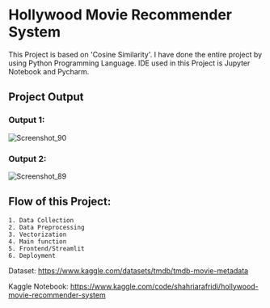 # Hollywood Movie Recommender System

This Project is based on 'Cosine Similarity'. I have done the entire project by using Python Programming Language. IDE used in this Project is Jupyter Notebook and Pycharm. 

## Project Output
### Output 1: 
![Screenshot_90](https://github.com/mdshahriarafridi/Hollywood-Movie-Recommender-System/assets/174371008/d2732c4b-41e3-479c-a91a-0c4a2a1861c7)

### Output 2: 
![Screenshot_89](https://github.com/mdshahriarafridi/Hollywood-Movie-Recommender-System/assets/174371008/ab36ef0e-34dd-4df6-9745-e88483e33625)

## Flow of this Project: 

    1. Data Collection
    2. Data Preprocessing
    3. Vectorization
    4. Main function
    5. Frontend/Streamlit
    6. Deployment

Dataset: https://www.kaggle.com/datasets/tmdb/tmdb-movie-metadata

Kaggle Notebook: https://www.kaggle.com/code/shahriarafridi/hollywood-movie-recommender-system


